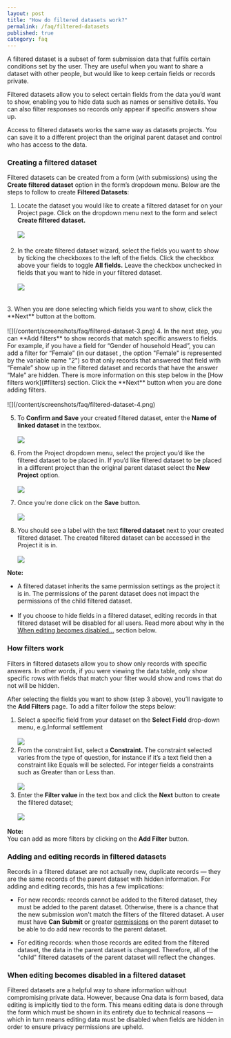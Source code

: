 ```yaml
---
layout: post
title: "How do filtered datasets work?"
permalink: /faq/filtered-datasets
published: true
category: faq
---
```


A filtered dataset is a subset of form submission data that fulfils certain conditions set by the user. They are useful when you want to share a dataset with other people, but would like to keep certain fields or records private. 

Filtered datasets allow you to select certain fields from the data you’d want to show, enabling you to hide data such as names or sensitive details. You can also filter responses so records only appear if specific answers show up.

Access to filtered datasets works the same way as datasets projects. You can save it to a different project than the original parent dataset and control who has access to the data.

### Creating a filtered dataset

Filtered datasets can be created from a form (with submissions) using the **Create filtered dataset** option in the form’s dropdown menu. Below are the steps to follow to create **Filtered Datasets**:

1. Locate the dataset you would like to create a filtered dataset for on your Project page. Click on the dropdown menu next to the form and select **Create filtered dataset.**
<br><br>
![](/content/screenshots/faq/filtered-dataset-1.png)
<br><br>
2. In the create filtered dataset wizard, select the fields you want to show by ticking the checkboxes to the left of the fields. Click the checkbox above your fields to toggle **All fields.** Leave the checkbox unchecked in fields that you want to hide in your filtered dataset. 
<br><br>
![](/content/screenshots/faq/filtered-dataset-2.png)
<br>
3. When you are done selecting which fields you want to show, click the **Next** button at the bottom.
<br><br>
![](/content/screenshots/faq/filtered-dataset-3.png)
4. In the next step, you can **Add filters** to show records that match specific answers to fields. For example, if you have a field for “Gender of household Head”, you can add a filter for “Female” (in our dataset , the option "Female" is represented by the variable name "2") so that only records that answered that field with “Female” show up in the filtered dataset and records that have the answer “Male” are hidden. There is more information on this step below in the [How filters work](#filters) section. Click the **Next** button when you are done adding filters.
<br><br>
![](/content/screenshots/faq/filtered-dataset-4.png)

5. To **Confirm and Save** your created filtered dataset, enter the **Name of linked dataset** in the textbox.
<br><br>
![](/content/screenshots/faq/filtered-dataset-5.png)

6. From the Project dropdown menu, select the project you’d like the filtered dataset to be placed in. If you’d like filtered dataset to be placed in a different project than the original parent dataset select the **New Project** option.
<br><br>
![](/content/screenshots/faq/filtered-dataset-6.png)

7. Once you’re done click on the **Save** button.
<br><br>
![](/content/screenshots/faq/filtered-dataset-7.png)

8. You should see a label with the text **filtered dataset** next to your created filtered dataset. The created filtered dataset can be accessed in the Project it is in.
<br><br>
![](/content/screenshots/faq/filtered-dataset-8.png)

> 
**Note:**<br/> 
>
* A filtered dataset inherits the same permission settings as the project it is in. The permissions of the parent dataset does not impact the permissions of the child filtered dataset.
<br><br>
* If you choose to hide fields in a filtered dataset, editing records in that filtered dataset will be disabled for all users. Read more about why in the [When editing becomes disabled...](#disabled) section below. 


### How filters work<a name="filters"></a>

Filters in filtered datasets allow you to show only records with specific answers. In other words, if you were viewing the data table, only show specific rows with fields that match your filter would show and rows that do not will be hidden.

After selecting the fields you want to show (step 3 above), you’ll navigate to the **Add Filters** page. To add a filter follow the steps below:

1. Select a specific field from your dataset on the **Select Field** drop-down menu, e.g.Informal settlement
<br><br>
![](/content/screenshots/faq/filtered-dataset-9.png)
2. From the constraint list, select a **Constraint.** The constraint selected varies from the type of question, for instance if it’s a text field then a constraint like Equals will be selected. For integer fields a constraints such as Greater than or Less than.
<br><br>
![](/content/screenshots/faq/filtered-dataset-10.png)
3. Enter the **Filter value** in the text box and click the **Next** button to create the filtered dataset;
<br><br>
![](/content/screenshots/faq/filtered-dataset-11.png)

>
**Note:** <br/> You can add as more filters by clicking on the **Add Filter** button.

### Adding and editing records in filtered datasets <a name="editing"></a>

Records in a filtered dataset are not actually new, duplicate records &mdash; they are the same records of the parent dataset with hidden information. For adding and editing records, this has a few implications:

- For new records: records cannot be added to the filtered dataset, they must be added to the parent dataset. Otherwise, there is a chance that the new submission won't match the filters of the filtered dataset. A user must have **Can Submit** or greater [permissions](https://help.ona.io/guides/projects/#permission-levels) on the parent dataset to be able to do add new records to the parent dataset.

- For editing records: when those records are edited from the filtered dataset, the data in the parent dataset is changed. Therefore, all of the "child" filtered datasets of the parent dataset will reflect the changes.

### When editing becomes disabled in a filtered dataset <a name="disabled"></a>

Filtered datasets are a helpful way to share information without compromising private data. However, because Ona data is form based, data editing is implicitly tied to the form. This means editing data is done through the form which must be shown in its entirety due to technical reasons &mdash; which in turn means editing data must be disabled when fields are hidden in order to ensure privacy permissions are upheld.
